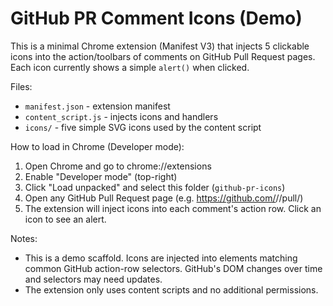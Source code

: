 # GitHub PR Comment Icons (Demo)

This is a minimal Chrome extension (Manifest V3) that injects 5 clickable icons into the action/toolbars of comments on GitHub Pull Request pages. Each icon currently shows a simple `alert()` when clicked.

Files:

- `manifest.json` - extension manifest
- `content_script.js` - injects icons and handlers
- `icons/` - five simple SVG icons used by the content script

How to load in Chrome (Developer mode):

1. Open Chrome and go to chrome://extensions
2. Enable "Developer mode" (top-right)
3. Click "Load unpacked" and select this folder (`github-pr-icons`)
4. Open any GitHub Pull Request page (e.g. https://github.com/<owner>/<repo>/pull/<number>)
5. The extension will inject icons into each comment's action row. Click an icon to see an alert.

Notes:

- This is a demo scaffold. Icons are injected into elements matching common GitHub action-row selectors. GitHub's DOM changes over time and selectors may need updates.
- The extension only uses content scripts and no additional permissions.
